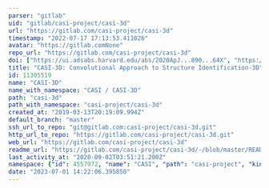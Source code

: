 ```yaml
---
parser: "gitlab"
uid: "gitlab/casi-project/casi-3d"
url: "https://gitlab.com/casi-project/casi-3d"
timestamp: "2022-07-17 17:13:53.411026"
avatar: "https://gitlab.comNone"
repo_url: "https://gitlab.com/casi-project/casi-3d"
doi: ["https://ui.adsabs.harvard.edu/abs/2020ApJ...890...64X", "https://ui.adsabs.harvard.edu/abs/2020ascl.soft09005X/abstract"]
title: "CASI-3D: Convolutional Approach to Structure Identification-3D"
id: 11305519
name: "CASI-3D"
name_with_namespace: "CASI / CASI-3D"
path: "casi-3d"
path_with_namespace: "casi-project/casi-3d"
created_at: "2019-03-13T20:19:09.994Z"
default_branch: "master"
ssh_url_to_repo: "git@gitlab.com:casi-project/casi-3d.git"
http_url_to_repo: "https://gitlab.com/casi-project/casi-3d.git"
web_url: "https://gitlab.com/casi-project/casi-3d"
readme_url: "https://gitlab.com/casi-project/casi-3d/-/blob/master/README.md"
last_activity_at: "2020-09-02T03:51:21.200Z"
namespace: {"id": 4557972, "name": "CASI", "path": "casi-project", "kind": "group", "full_path": "casi-project", "parent_id": null, "avatar_url": null, "web_url": "https://gitlab.com/groups/casi-project"}
date: "2023-07-01 14:22:06.395850"
---
```

